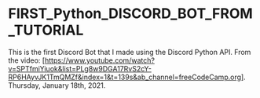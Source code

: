 # FIRST_Python_DISCORD_BOT_FROM_TUTORIAL
 This is the first Discord Bot that I made using the Discord Python API. From the video: [https://www.youtube.com/watch?v=SPTfmiYiuok&list=PLg8w9DGA17RvS2cY-RP6HAyvJK1TmQMZf&index=1&t=139s&ab_channel=freeCodeCamp.org]. Thursday, January 18th, 2021.
